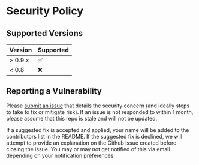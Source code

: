 # Security Policy

## Supported Versions

<!-- Use this section to tell people about which versions of your project are
currently being supported with security updates -->

| Version | Supported          |
| ------- | ------------------ |
| > 0.9.x | :white_check_mark: |
| < 0.8   | :x:                |

## Reporting a Vulnerability

Please [submit an issue](../../issues) that details the security concern (and ideally steps to take to fix or mitigate risk). If an issue is not responded to within 1 month, please
assume that this repo is stale and will not be updated.

If a suggested fix is accepted and applied, your name will be added to the contributors list in the README. If the suggested fix is declined, we will attempt to provide an explanation on the
Github issue created before closing the issue. You may or may not get notified of this via email depending on your notification preferences.
